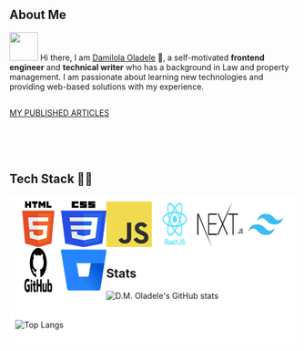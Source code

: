 ## About Me
<img src="https://i.pinimg.com/originals/00/4b/17/004b173f6e3d6843df10114e087f30a8.gif" width="50" height="50" /> Hi there, I am [Damilola Oladele](https://d-m-oladele.netlify.app) 👋, a self-motivated **frontend engineer** and **technical writer** who has a background in Law and property management. I am passionate about learning new technologies and providing web-based solutions with my experience.

##

[MY PUBLISHED ARTICLES](https://linktr.ee/damilola_oladele)

<br>
<br>
<br>

## Tech Stack 👨‍💻

<div style="background-color:white; padding:10px">
  <img align="left" alt="HTML" src="images/html5.png" />
  <img align="left" alt="CSS3" src="images/css3.png" />
  <img align="left" alt="JAVASCRIPT" src="images/javascript.png" />
  <img align="left" alt="REACT JS" src="images/react.png" />
  <img align="left" alt="NEXT JS" src="images/next2.png" />
  <img align="left" alt="TAILWIND" src="images/tailwind.jpg" />
  <img align="left" alt="GITHUB" src="images/GitHub.png" />
  <img align="left" alt="BITBUCKET" src="images/bitbucket.png" />
<div>
<br>
<br>
<br>
<br>
<br>

## Stats

![D.M. Oladele's GitHub stats](https://github-readme-stats.vercel.app/api?username=activus-d&show_icons=true&theme=highcontrast&hide=issues,contribs)
<br>
<br>
<br>
![Top Langs](https://github-readme-stats.vercel.app/api/top-langs/?username=activus-d&show_icons=true&theme=highcontrast&layout=compact)
<!-- ![](https://github-readme-stats.vercel.app/api/wakatime?username=activusd&show_icons=true&theme=highcontrast&layout=compact)] -->

